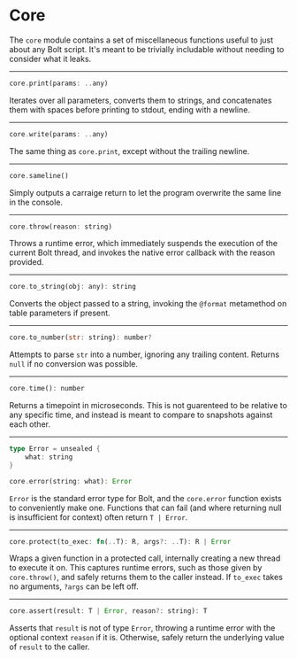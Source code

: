 # Core
The `core` module contains a set of miscellaneous functions useful to just about any Bolt script. It's meant to be trivially includable without needing to consider what it leaks.

---

```rust
core.print(params: ..any)
```
Iterates over all parameters, converts them to strings, and concatenates them with spaces before printing to stdout, ending with a newline.

---

```rust
core.write(params: ..any)
```
The same thing as `core.print`, except without the trailing newline.

---

```rust
core.sameline()
```
Simply outputs a carraige return to let the program overwrite the same line in the console.

---

```rust
core.throw(reason: string)
```
Throws a runtime error, which immediately suspends the execution of the current Bolt thread, and invokes the native error callback with the reason provided.

---

```rust
core.to_string(obj: any): string
```
Converts the object passed to a string, invoking the `@format` metamethod on table parameters if present.

---

```rust
core.to_number(str: string): number?
```
Attempts to parse `str` into a number, ignoring any trailing content. Returns `null` if no conversion was possible.

---

```rust
core.time(): number
```
Returns a timepoint in microseconds. This is not guarenteed to be relative to any specific time, and instead is meant to compare to snapshots against each other.

---

```rust
type Error = unsealed {
    what: string
}

core.error(string: what): Error
```
`Error` is the standard error type for Bolt, and the `core.error` function exists to conveniently make one.
Functions that can fail (and where returning null is insufficient for context) often return `T | Error`.

---

```rust
core.protect(to_exec: fn(..T): R, args?: ..T): R | Error
```
Wraps a given function in a protected call, internally creating a new thread to execute it on. This captures runtime errors, such as those given by `core.throw()`, and safely returns them to the caller instead. If `to_exec` takes no arguments, `?args` can be left off.

---

```rust
core.assert(result: T | Error, reason?: string): T
```
Asserts that `result` is not of type `Error`, throwing a runtime error with the optional context `reason` if it is. Otherwise, safely return the underlying value of `result` to the caller.